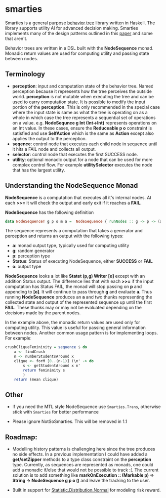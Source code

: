 # smarties

Smarties is a general purpose [behavior tree](https://en.wikipedia.org/wiki/Behavior_tree_(artificial_intelligence,_robotics_and_control)) library written in Haskell. The library supports utility AI for advanced decision making. Smarties implements many of the design patterns outlined in this [paper](https://course.ccs.neu.edu/cs5150f13/readings/dill_designpatterns.pdf) and some that aren't.

Behavior trees are written in a DSL built with the **NodeSequence** monad. Monadic return values are used for computing utility and passing state between nodes.

## Terminology

- **perception**: input and computation state of the behavior tree. Named perception because it represents how the tree perceives the outside world. **perception** is not mutable when executing the tree and can be used to carry computation state. It is possible to modify the input portion of the **perception**. This is only recommended in the special case where the input state is same as what the tree is operating on as a whole in which case the tree represents a sequential set of operations on a value. e.g. **NodeSequnce g Int (Int->Int)** represents operations on an Int value. In these cases, ensure the **Reduceable p o** constraint is satisfied and use **SelfAction** which is the same as **Action** except also applies the output to the perception.
- **seqence**: control node that executes each child node in sequence until it hits a FAIL node and collects all output.
- **selector**: control node that executes the first SUCCESS node.
- **utility**: optional monadic output for a node that can be used for more complex control flow. For example **utilitySelector** executes the node that has the largest utility.

## Understanding the NodeSequence Monad

**NodeSequence** is a computation that executes all it's internal nodes. At each **>>=** it will check the output and early exit if it reaches a **FAIL**.

**NodeSequence** has the following definition

```haskell
data NodeSequenceT g p o m a =  NodeSequence { runNodes :: g -> p -> (a, g, p, Status, [o]) }
```

The sequence represents a computation that takes a generator and perception and returns an output with the following types:

- **a**: monad output type, typically used for computing utility
- **g**: random generator
- **p**: perception type
- **Status**: Status of executing NodeSequence, either **SUCCESS** or **FAIL**
- **o**: output type

**NodeSequence** looks a lot like **Statet (p,g) Writer [o]** except with an addition Status output. The difference lies that with each **>>=** if the input computation has Status FAIL, the monad will stop passing on **p** and appending to **[o]**. It will continue to pass through **g** and evaluate **a**. Thus running **NodeSequence** produces an **a** and two thunks representing the collected state and output of the represented sequence up until the first **FAIL**. These thunks may or may not be evaluated depending on the decisions made by the parent nodes.

In the example above, the monadic return values are used only for computing utility. This value is useful for passing general information between nodes. Another common usage pattern is for implementing loops. For example:

```haskell
crushCliqueFemininity = sequence $ do
	x <- findCrush
	n <- numberStudentsAround x
	clique <- forM [0..(n-1)] (\n' -> do
		s <- getStudentAround x n'
		return feminimity s
		)
	return (mean clique)
```

## Other

- If you need the MTL style NodeSequence use `Smarties.Trans`, otherwise stick with `Smarties` for better performance

- Please ignore NotSoSmarties. This will be removed in 1.1

## Roadmap: <a id="missing"></a>

- Modelling history patterns is challenging here since the tree produces no side effects. In a previous implementation I could have added a **get/setZipper** methods to a type class constraint on the **perception** type. Currently, as sequences are represented as monads, one could add a monadic if/else that would not be possible to track :(. The current solution is to add something like **markOnExecution :: (Markable p) => String -> NodeSequence g p o ()** and leave the tracking to the user.

- Built in support for [Statistic.Distribution.Normal](https://hackage.haskell.org/package/statistics-0.14.0.2/docs/Statistics-Distribution-Normal.html) for modeling risk reward.
